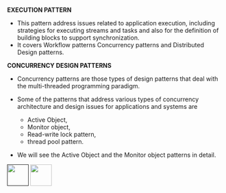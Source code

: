 
<b>EXECUTION PATTERN</b>

- This pattern address issues related to application execution, including strategies for executing streams and tasks and also for the definition of building blocks to support synchronization. 
- It covers Workflow patterns Concurrency patterns and Distributed Design patterns.



<b>CONCURRENCY DESIGN PATTERNS</b>

- Concurrency patterns are those types of design patterns that deal with the multi-threaded programming paradigm.
- Some of the patterns that address various types of concurrency architecture and design issues for applications and systems are 
  - Active Object,
  - Monitor object,
  - Read-write lock pattern,
  - thread pool pattern.

- We will see the Active Object and the Monitor object patterns in detail.



[<img src="https://cloud.githubusercontent.com/assets/14101008/11768481/3b7d20d6-a18b-11e5-95fe-a422966f4c03.png" width="50" height="50"></img>]()
[<img src="https://cloud.githubusercontent.com/assets/14101008/11768482/3d2d0bbc-a18b-11e5-8766-2e7f5b241782.png" width="50" height="50"></img>](https://github.com/hariniiyer/CSCI-5828_Presentation4_Software-Design-Patterns/blob/master/e1.md)

